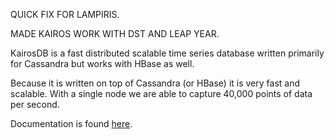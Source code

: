 
QUICK FIX FOR LAMPIRIS.

MADE KAIROS WORK WITH DST AND LEAP YEAR.

KairosDB is a fast distributed scalable time series database written primarily for Cassandra but works with HBase as well.

Because it is written on top of Cassandra (or HBase) it is very fast and scalable. With a single node we are able to capture 40,000 points of data per second.

Documentation is found [here](http://code.google.com/p/kairosdb/).
